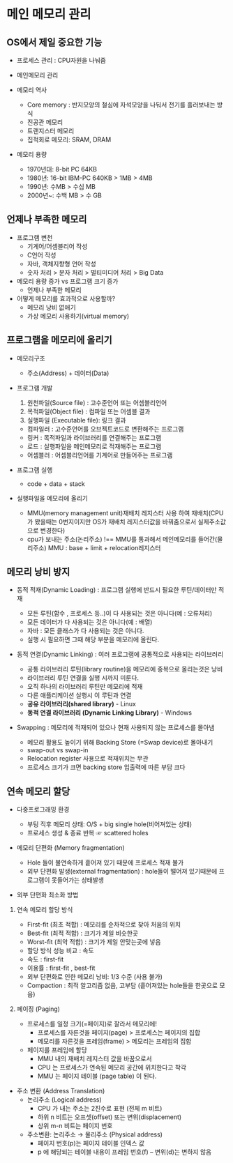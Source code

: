 # 메인 메모리 관리

## OS에서 제일 중요한 기능

+ 프로세스 관리 : CPU자원을 나눠줌
+ 메인메모리 관리 


+ 메모리 역사
    - Core memory : 반지모양의 철심에 자석모양을 나둬서 전기를 흘러보내는 방식
    - 진공관 메모리
    - 트랜지스터 메모리
    - 집적회로 메모리: SRAM, DRAM

+ 메모리 용량
    - 1970년대: 8-bit PC 64KB
    - 1980년: 16-bit IBM-PC 640KB > 1MB > 4MB
    - 1990년: 수MB > 수십 MB
    - 2000년~: 수백 MB > 수 GB

## 언제나 부족한 메모리

+ 프로그램 변천
    - 기계어/어셈블리어 작성
    - C언어 작성
    - 자바, 객체지향형 언어 작성
    - 숫자 처리 > 문자 처리 > 멀티미디어 처리 > Big Data
+ 메모리 용량 증가 vs 프로그램 크기 증가
    - 언제나 부족한 메모리
+ 어떻게 메모리를 효과적으로 사용할까?
    - 메모리 낭비 없애기
    - 가상 메모리 사용하기(virtual memory)

## 프로그램을 메모리에 올리기

+ 메모리구조
    - 주소(Address) + 데이터(Data)
+ 프로그램 개발
    1. 원천파일(Source file) : 고수준언어 또는 어셈블리언어
    2. 목적파일(Object file) : 컴파일 또는 어셈블 결과
    3. 실행파일 (Executable file): 링크 결과
    - 컴파일러 : 고수준언어를 오브젝트코드로 변환해주는 프로그램
    - 링커 : 목적파일과 라이브러리를 연결해주는 프로그램
    - 로드 : 실행파일을 메인메모리로 적재해주는 프로그램
    - 어셈블러 : 어셈블리언어를 기계어로 만들어주는 프로그램
+ 프로그램 실행
    - code + data + stack

+ 실행파일을 메모리에 올리기
    - MMU(memory management unit)재배치 레지스터 사용 하여 재배치(CPU가 봤을때는 0번지이지만 OS가 재배치 레지스터값을 바꿔줌으로서 실제주소값으로 변경한다)
    - cpu가 보내는 주소(논리주소) !== MMU를 통과해서 메인메모리를 들어간(물리주소)
    MMU : base + limit + relocation레지스터


## 메모리 낭비 방지

+ 동적 적재(Dynamic Loading) : 프로그램 실행에 반드시 필요한 루틴/데이터만 적재
    - 모든 루틴(함수 , 프로세스 등..)이 다 사용되는 것은 아니다(예 : 오류처리)
    - 모든 데이터가 다 사용되는 것은 아니다(예 : 배열)
    - 자바 : 모든 클래스가 다 사용되는 것은 아니다.
    - 실행 시 필요하면 그때 해당 부분을 메모리에 올린다.

+ 동적 연결(Dynamic Linking) : 여러 프로그램에 공통적으로 사용되는 라이브러리
    - 공통 라이브러리 루틴(library routine)을 메모리에 중복으로 올리는것은 낭비
    - 라이브러리 루틴 연결을 실행 시까지 미룬다. 
    - 오직 하나의 라이브러리 루틴만 메모리에 적재
    - 다른 애플리케이션 실행시 이 루틴과 연결
    - **공유 라이브러리(shared library)** - Linux
    - **동적 연결 라이브러리 (Dynamic Linking Library)** - Windows

+ Swapping : 메모리에 적재되어 있으나 현재 사용되지 않는 프로세스를 몰아냄
    - 메모리 활용도 높이기 위해 Backing Store (=Swap device)로 몰아내기
    - swap-out vs swap-in
    - Relocation register 사용으로 적재위치는 무관
    - 프로세스 크기가 크면 backing store 입출력에 따른 부담 크다


## 연속 메모리 할당    

+ 다중프로그래밍 환경
    - 부팅 직후 메모리 상태: O/S + big single hole(비어져있는 상태)
    - 프로세스 생성 & 종료 반복 ☞ scattered holes
+ 메모리 단편화 (Memory fragmentation)
    - Hole 들이 불연속하게 흩어져 있기 때문에 프로세스 적재 불가
    - 외부 단편화 발생(external fragmentation) : hole들이 떨어져 있기때문에 프로그램이 못들어가는 상태발생

+ 외부 단편화 최소화 방법
1. 연속 메모리 할당 방식
    - First-fit (최초 적합) : 메모리를 순차적으로 찾아 처음의 위치
    - Best-fit (최적 적합) : 크기가 제일 비슷한곳
    - Worst-fit (최악 적합) : 크기가 제일 안맞는곳에 넣음
    - 할당 방식 성능 비교 : 속도
     * 속도 : first-fit 
     * 이용률 : first-fit , best-fit 
    - 외부 단편화로 인한 메모리 낭비: 1/3 수준 (사용 불가)
     * Compaction : 최적 알고리즘 없음, 고부담 (흩어져있는 hole들을 한곳으로 모음)

2. 페이징 (Paging)
    - 프로세스를 일정 크기(=페이지)로 잘라서 메모리에!
        * 프로세스를 자른것을 페이지(page) > 프로세스는 페이지의 집합
        * 메모리를 자른것을 프레임(frame) > 메모리는 프레임의 집합
    - 페이지를 프레임에 할당
        * MMU 내의 재배치 레지스터 값을 바꿈으로서
        * CPU 는 프로세스가 연속된 메모리 공간에 위치한다고 착각
        * MMU 는 페이지 테이블 (page table) 이 된다.

+ 주소 변환 (Address Translation)
    - 논리주소 (Logical address)
        * CPU 가 내는 주소는 2진수로 표현 (전체 m 비트)
        * 하위 n 비트는 오프셋(offset) 또는 변위(displacement)
        * 상위 m-n 비트는 페이지 번호
    - 주소변환: 논리주소 → 물리주소 (Physical address)
        * 페이지 번호(p)는 페이지 테이블 인덱스 값
        * p 에 해당되는 테이블 내용이 프레임 번호(f) – 변위(d)는 변하지 않음

